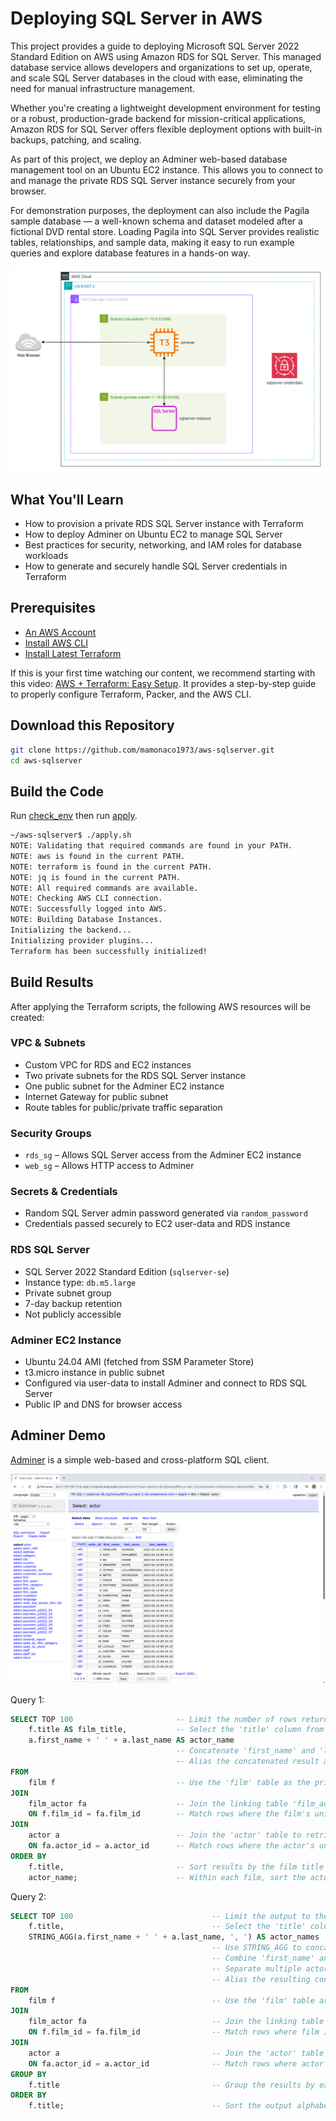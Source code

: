 # Deploying SQL Server in AWS

This project provides a guide to deploying Microsoft SQL Server 2022 Standard Edition on AWS using Amazon RDS for SQL Server.
This managed database service allows developers and organizations to set up, operate, and scale SQL Server databases in the cloud with ease,
eliminating the need for manual infrastructure management.

Whether you're creating a lightweight development environment for testing or a robust, production-grade backend for mission-critical applications,
Amazon RDS for SQL Server offers flexible deployment options with built-in backups, patching, and scaling.

As part of this project, we deploy an Adminer web-based database management tool on an Ubuntu EC2 instance.
This allows you to connect to and manage the private RDS SQL Server instance securely from your browser.

For demonstration purposes, the deployment can also include the Pagila sample database — a well-known schema and dataset modeled after a fictional DVD rental store.
Loading Pagila into SQL Server provides realistic tables, relationships, and sample data, making it easy to run example queries and explore database features in a hands-on way.

![diagram](aws-sqlserver.png)

## What You'll Learn

- How to provision a private RDS SQL Server instance with Terraform
- How to deploy Adminer on Ubuntu EC2 to manage SQL Server
- Best practices for security, networking, and IAM roles for database workloads
- How to generate and securely handle SQL Server credentials in Terraform

## Prerequisites

* [An AWS Account](https://aws.amazon.com/console/)
* [Install AWS CLI](https://docs.aws.amazon.com/cli/latest/userguide/getting-started-install.html) 
* [Install Latest Terraform](https://developer.hashicorp.com/terraform/install)

If this is your first time watching our content, we recommend starting with this video: [AWS + Terraform: Easy Setup](https://youtu.be/BCMQo0CB9wk). It provides a step-by-step guide to properly configure Terraform, Packer, and the AWS CLI.

## Download this Repository

```bash
git clone https://github.com/mamonaco1973/aws-sqlserver.git
cd aws-sqlserver
```

## Build the Code

Run [check_env](check_env.sh) then run [apply](apply.sh).

```bash
~/aws-sqlserver$ ./apply.sh
NOTE: Validating that required commands are found in your PATH.
NOTE: aws is found in the current PATH.
NOTE: terraform is found in the current PATH.
NOTE: jq is found in the current PATH.
NOTE: All required commands are available.
NOTE: Checking AWS CLI connection.
NOTE: Successfully logged into AWS.
NOTE: Building Database Instances.
Initializing the backend...
Initializing provider plugins...
Terraform has been successfully initialized!
```

## Build Results

After applying the Terraform scripts, the following AWS resources will be created:

### VPC & Subnets
- Custom VPC for RDS and EC2 instances
- Two private subnets for the RDS SQL Server instance
- One public subnet for the Adminer EC2 instance
- Internet Gateway for public subnet
- Route tables for public/private traffic separation

### Security Groups
- `rds_sg` – Allows SQL Server access from the Adminer EC2 instance
- `web_sg` – Allows HTTP access to Adminer

### Secrets & Credentials
- Random SQL Server admin password generated via `random_password`
- Credentials passed securely to EC2 user-data and RDS instance

### RDS SQL Server
- SQL Server 2022 Standard Edition (`sqlserver-se`)
- Instance type: `db.m5.large`
- Private subnet group
- 7-day backup retention
- Not publicly accessible

### Adminer EC2 Instance
- Ubuntu 24.04 AMI (fetched from SSM Parameter Store)
- t3.micro instance in public subnet
- Configured via user-data to install Adminer and connect to RDS SQL Server
- Public IP and DNS for browser access

## Adminer Demo

[Adminer](https://www.adminer.org/) is a simple web-based and cross-platform SQL client.

![diagram](adminer.png)

Query 1:
```sql
SELECT TOP 100                       -- Limit the number of rows returned to 100
    f.title AS film_title,           -- Select the 'title' column from the 'film' table and rename it to 'film_title'
    a.first_name + ' ' + a.last_name AS actor_name 
                                     -- Concatenate 'first_name' and 'last_name' from the 'actor' table with a space
                                     -- Alias the concatenated result as 'actor_name' for readability
FROM
    film f                           -- Use the 'film' table as the primary dataset and alias it as 'f'
JOIN
    film_actor fa                    -- Join the linking table 'film_actor' that associates films with actors
    ON f.film_id = fa.film_id        -- Match rows where the film's unique ID equals the film_actor's film ID
JOIN
    actor a                          -- Join the 'actor' table to retrieve actor details
    ON fa.actor_id = a.actor_id      -- Match rows where the actor's unique ID equals the film_actor's actor ID
ORDER BY 
    f.title,                         -- Sort results by the film title in ascending alphabetical order
    actor_name;                      -- Within each film, sort the actor names alphabetically
```

Query 2:

```sql
SELECT TOP 100                               -- Limit the output to the first 100 rows returned
    f.title,                                 -- Select the 'title' column from the 'film' table
    STRING_AGG(a.first_name + ' ' + a.last_name, ', ') AS actor_names
                                             -- Use STRING_AGG to concatenate all actor names for each film
                                             -- Combine 'first_name' and 'last_name' separated by a space
                                             -- Separate multiple actor names in the aggregated string with a comma and a space
                                             -- Alias the resulting concatenated list as 'actor_names'
FROM
    film f                                   -- Use the 'film' table as the main dataset and alias it as 'f'
JOIN
    film_actor fa                            -- Join the linking table 'film_actor' to connect films and actors
    ON f.film_id = fa.film_id                -- Match rows where film IDs from both tables are equal
JOIN
    actor a                                  -- Join the 'actor' table to get actor details
    ON fa.actor_id = a.actor_id              -- Match rows where actor IDs from both tables are equal
GROUP BY
    f.title                                  -- Group the results by each film title so all associated actors are aggregated together
ORDER BY
    f.title;                                 -- Sort the output alphabetically by film title
```


